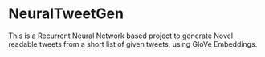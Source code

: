 # NeuralTweetGen
This is a Recurrent Neural Network based project to generate Novel readable tweets from a short list of given tweets, using GloVe Embeddings.
